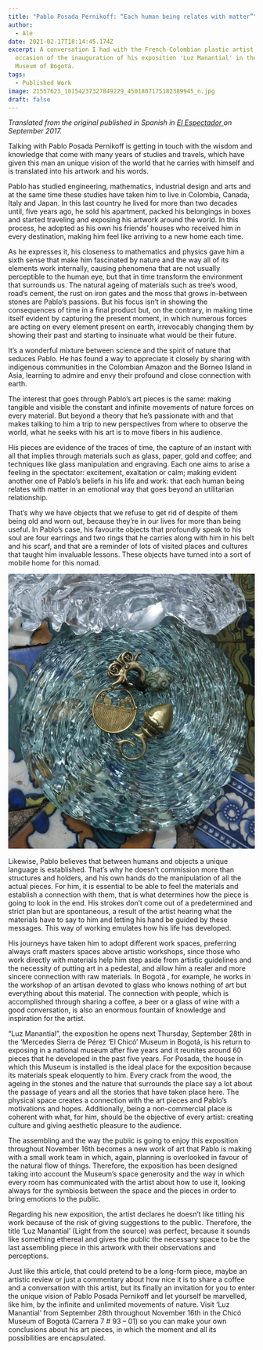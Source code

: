 ```yaml
---
title: "Pablo Posada Pernikoff: “Each human being relates with matter”"
author:
  - Ale
date: 2021-02-17T18:14:45.174Z
excerpt: A conversation I had with the French-Colombian plastic artist on the
  occasion of the inauguration of his exposition 'Luz Manantial' in the Chicó
  Museum of Bogotá.
tags:
  - Published Work
image: 21557623_10154237327849229_4501807175182389945_n.jpg
draft: false
---
```

*Translated from the original published in Spanish in [El Espectador ](https://www.elespectador.com/noticias/cultura/pablo-posada-pernikoffcada-ser-humano-se-relaciona-con-la-materia/)*[](https://www.elespectador.com/noticias/cultura/pablo-posada-pernikoffcada-ser-humano-se-relaciona-con-la-materia/)*on September 2017.* 

Talking with Pablo Posada Pernikoff is getting in touch with the wisdom and knowledge that come with many years of studies and travels, which have given this man an unique vision of the world that he carries with himself and is translated into his artwork and his words.

Pablo has studied engineering, mathematics, industrial design and arts and at the same time these studies have taken him to live in Colombia, Canada, Italy and Japan. In this last country he lived for more than two decades until, five years ago, he sold his apartment, packed his belongings in boxes and started traveling and exposing his artwork around the world. In this process, he adopted as his own his friends’ houses who received him in every destination, making him feel like arriving to a new home each time.

As he expresses it, his closeness to mathematics and physics gave him a sixth sense that make him fascinated by nature and the way all of its elements work internally, causing phenomena that are not usually perceptible to the human eye, but that in time transform the environment that surrounds us. The natural ageing of materials such as tree’s wood, road’s cement, the rust on iron gates and the moss that grows in-between stones are Pablo’s passions. But his focus isn’t in showing the consequences of time in a final product but, on the contrary, in making time itself evident by capturing the present moment, in which numerous forces are acting on every element present on earth, irrevocably changing them by showing their past and starting to insinuate what would be their future.

It’s a wonderful mixture between science and the spirit of nature that seduces Pablo. He has found a way to appreciate it closely by sharing with indigenous communities in the Colombian Amazon and the Borneo Island in Asia, learning to admire and envy their profound and close connection with earth.

The interest that goes through Pablo’s art pieces is the same: making tangible and visible the constant and infinite movements of nature forces on every material. But beyond a theory that he’s passionate with and that makes talking to him a trip to new perspectives from where to observe the world, what he seeks with his art is to move fibers in his audience.

His pieces are evidence of the traces of time, the capture of an instant with all that implies through materials such as glass, paper, gold and coffee; and techniques like glass manipulation and engraving. Each one aims to arise a feeling in the spectator: excitement, exaltation or calm; making evident another one of Pablo’s beliefs in his life and work: that each human being relates with matter in an emotional way that goes beyond an utilitarian relationship.

That’s why we have objects that we refuse to get rid of despite of them being old and worn out, because they’re in our lives for more than being useful. In Pablo’s case, his favourite objects that profoundly speak to his soul are four earrings and two rings that he carries along with him in his belt and his scarf, and that are a reminder of lots of visited places and cultures that taught him invaluable lessons. These objects have turned into a sort of mobile home for this nomad.

![Pablo's 'mobile home' / Courtesy of the artist. ](img_5511.jpg)

Likewise, Pablo believes that between humans and objects a unique language is established. That’s why he doesn’t commission more than structures and holders, and his own hands do the manipulation of all the actual pieces. For him, it is essential to be able to feel the materials and establish a connection with them, that is what determines how the piece is going to look in the end. His strokes don’t come out of a predetermined and strict plan but are spontaneous, a result of the artist hearing what the materials have to say to him and letting his hand be guided by these messages. This way of working emulates how his life has developed.

His journeys have taken him to adopt different work spaces, preferring always craft masters spaces above artistic workshops, since those who work directly with materials help him step aside from artistic guidelines and the necessity of putting art in a pedestal, and allow him a realer and more sincere connection with raw materials. In Bogotá , for example, he works in the workshop of an artisan devoted to glass who knows nothing of art but everything about this material. The connection with people, which is accomplished through sharing a coffee, a beer or a glass of wine with a good conversation, is also an enormous fountain of knowledge and inspiration for the artist.

“Luz Manantial”, the exposition he opens next Thursday, September 28th in the ‘Mercedes Sierra de Pérez ‘El Chicó’ Museum in Bogotá, is his return to exposing in a national museum after five years and it reunites around 60 pieces that he developed in the past five years. For Posada, the house in which this Museum is installed is the ideal place for the exposition because its materials speak eloquently to him. Every crack from the wood, the ageing in the stones and the nature that surrounds the place say a lot about the passage of years and all the stories that have taken place here. The physical space creates a connection with the art pieces and Pablo’s motivations and hopes. Additionally, being a non-commercial place is coherent with what, for him, should be the objective of every artist: creating culture and giving aesthetic pleasure to the audience.

The assembling and the way the public is going to enjoy this exposition throughout November 16th becomes a new work of art that Pablo is making with a small work team in which, again, planning is overlooked in favour of the natural flow of things. Therefore, the exposition has been designed taking into account the Museum’s space generosity and the way in which every room has communicated with the artist about how to use it, looking always for the symbiosis between the space and the pieces in order to bring emotions to the public.

Regarding his new exposition, the artist declares he doesn’t like titling his work because of the risk of giving suggestions to the public. Therefore, the title ‘Luz Manantial’ (Light from the source) was perfect, because it sounds like something ethereal and gives the public the necessary space to be the last assembling piece in this artwork with their observations and perceptions.

Just like this article, that could pretend to be a long-form piece, maybe an artistic review or just a commentary about how nice it is to share a coffee and a conversation with this artist, but its finally an invitation for you to enter the unique vision of Pablo Posada Pernikoff and let yourself be marvelled, like him, by the infinite and unlimited movements of nature. Visit ‘Luz Manantial’ from September 28th throughout November 16th in the Chicó Museum of Bogotá (Carrera 7 # 93 – 01) so you can make your own conclusions about his art pieces, in which the moment and all its possibilities are encapsulated.